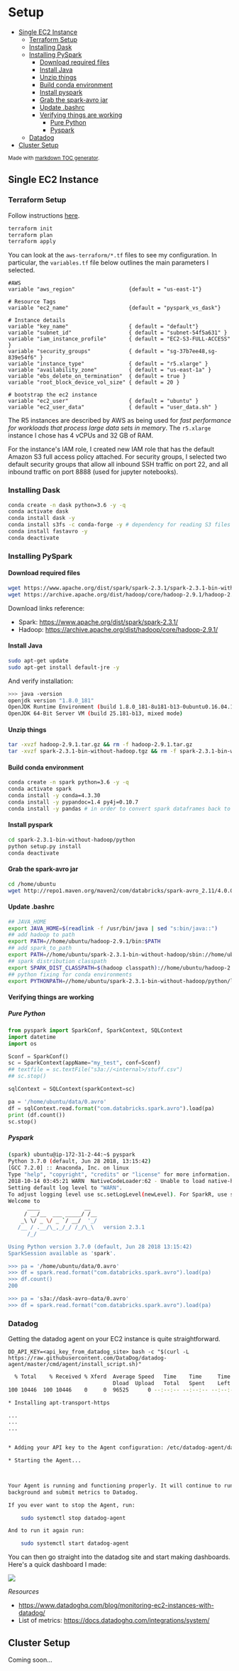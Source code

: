 # Setup

- [Single EC2 Instance](#single-ec2-instance)
  * [Terraform Setup](#terraform-setup)
  * [Installing Dask](#installing-dask)
  * [Installing PySpark](#installing-pyspark)
    + [Download required files](#download-required-files)
    + [Install Java](#install-java)
    + [Unzip things](#unzip-things)
    + [Build conda environment](#build-conda-environment)
    + [Install pyspark](#install-pyspark)
    + [Grab the spark-avro jar](#grab-the-spark-avro-jar)
    + [Update .bashrc](#update-bashrc)
    + [Verifying things are working](#verifying-things-are-working)
      - [Pure Python](#pure-python)
      - [Pyspark](#pyspark)
  * [Datadog](#datadog)
- [Cluster Setup](#cluster-setup)


<sub>Made with [markdown TOC generator](https://ecotrust-canada.github.io/markdown-toc/).</sub>

## Single EC2 Instance

### Terraform Setup

Follow instructions [here](https://www.terraform.io/intro/getting-started/build.html).

```bash
terraform init
terraform plan
terraform apply
```

You can look at the `aws-terraform/*.tf` files to see my configuration. In particular, the `variables.tf` file below outlines the main parameters I selected.

```
#AWS
variable "aws_region"                 {default = "us-east-1"}

# Resource Tags
variable "ec2_name"                   {default = "pyspark_vs_dask"}

# Instance details
variable "key_name"                   { default = "default"}
variable "subnet_id"                  { default = "subnet-54f5a631" }
variable "iam_instance_profile"       { default = "EC2-S3-FULL-ACCESS" }
variable "security_groups"            { default = "sg-37b7ee48,sg-839e54f6" }
variable "instance_type"              { default = "r5.xlarge" }
variable "availability_zone"          { default = "us-east-1a" }
variable "ebs_delete_on_termination"  { default = true }
variable "root_block_device_vol_size" { default = 20 }

# bootstrap the ec2 instance
variable "ec2_user"                   { default = "ubuntu" }
variable "ec2_user_data"              { default = "user_data.sh" }
```

The R5 instances are described by AWS as being used for *fast performance for workloads that process large data sets in memory*. The `r5.xlarge` instance I chose has 4 vCPUs and 32 GB of RAM.

For the instance's IAM role, I created new IAM role that has the default Amazon S3 full access policy attached. For security groups, I selected two default security groups that allow all inbound SSH traffic on port 22, and all inbound traffic on port 8888 (used for jupyter notebooks).

### Installing Dask

```bash
conda create -n dask python=3.6 -y -q
conda activate dask
conda install dask -y
conda install s3fs -c conda-forge -y # dependency for reading S3 files
conda install fastavro -y
conda deactivate
```

### Installing PySpark

#### Download required files

```bash
wget https://www.apache.org/dist/spark/spark-2.3.1/spark-2.3.1-bin-without-hadoop.tgz
wget https://archive.apache.org/dist/hadoop/core/hadoop-2.9.1/hadoop-2.9.1.tar.gz
```

Download links reference:

- Spark: https://www.apache.org/dist/spark/spark-2.3.1/
- Hadoop: https://archive.apache.org/dist/hadoop/core/hadoop-2.9.1/

#### Install Java

```bash
sudo apt-get update
sudo apt-get install default-jre -y
```

And verify installation:

```bash
>>> java -version
openjdk version "1.8.0_181"
OpenJDK Runtime Environment (build 1.8.0_181-8u181-b13-0ubuntu0.16.04.1-b13)
OpenJDK 64-Bit Server VM (build 25.181-b13, mixed mode)
```

#### Unzip things

```bash
tar -xvzf hadoop-2.9.1.tar.gz && rm -f hadoop-2.9.1.tar.gz
tar -xvzf spark-2.3.1-bin-without-hadoop.tgz && rm -f spark-2.3.1-bin-without-hadoop.tgz
```

#### Build conda environment

```bash
conda create -n spark python=3.6 -y -q
conda activate spark
conda install -y conda=4.3.30
conda install -y pypandoc=1.4 py4j=0.10.7
conda install -y pandas # in order to convert spark dataframes back to pandas
```

#### Install pyspark

```bash
cd spark-2.3.1-bin-without-hadoop/python
python setup.py install
conda deactivate
```

#### Grab the spark-avro jar


```bash
cd /home/ubuntu
wget http://repo1.maven.org/maven2/com/databricks/spark-avro_2.11/4.0.0/spark-avro_2.11-4.0.0.jar .
```

#### Update .bashrc


```bash
## JAVA_HOME
export JAVA_HOME=$(readlink -f /usr/bin/java | sed "s:bin/java::")
## add hadoop to path
export PATH=//home/ubuntu/hadoop-2.9.1/bin:$PATH
## add spark_to_path
export PATH=//home/ubuntu/spark-2.3.1-bin-without-hadoop/sbin://home/ubuntu/spark-2.3.1-bin-without-hadoop/bin:$PATH
## spark distribution classpath
export SPARK_DIST_CLASSPATH=$(hadoop classpath)://home/ubuntu/hadoop-2.9.1/share/hadoop/tools/lib/*://home/ubuntu/spark-avro_2.11-4.0.0.jar
## python fixing for conda environments
export PYTHONPATH=//home/ubuntu/spark-2.3.1-bin-without-hadoop/python/lib/py4j-0.10.7-src.zip:/opt/spark-2.3.1-bin-without-hadoop/python
```

#### Verifying things are working

##### Pure Python

```python
from pyspark import SparkConf, SparkContext, SQLContext
import datetime
import os

Sconf = SparkConf()
sc = SparkContext(appName="my_test", conf=Sconf)
## textfile = sc.textFile("s3a://<internal>/stuff.csv")
## sc.stop()

sqlContext = SQLContext(sparkContext=sc)

pa = '/home/ubuntu/data/0.avro'
df = sqlContext.read.format("com.databricks.spark.avro").load(pa)
print (df.count())
sc.stop()
```


##### Pyspark

```bash
(spark) ubuntu@ip-172-31-2-44:~$ pyspark
Python 3.7.0 (default, Jun 28 2018, 13:15:42)
[GCC 7.2.0] :: Anaconda, Inc. on linux
Type "help", "copyright", "credits" or "license" for more information.
2018-10-14 03:45:21 WARN  NativeCodeLoader:62 - Unable to load native-hadoop library for your platform... using builtin-java classes where applicable
Setting default log level to "WARN".
To adjust logging level use sc.setLogLevel(newLevel). For SparkR, use setLogLevel(newLevel).
Welcome to
      ____              __
     / __/__  ___ _____/ /__
    _\ \/ _ \/ _ `/ __/  '_/
   /__ / .__/\_,_/_/ /_/\_\   version 2.3.1
      /_/

Using Python version 3.7.0 (default, Jun 28 2018 13:15:42)
SparkSession available as 'spark'.

>>> pa = '/home/ubuntu/data/0.avro'
>>> df = spark.read.format("com.databricks.spark.avro").load(pa)
>>> df.count()
200

>>> pa = 's3a://dask-avro-data/0.avro'
>>> df = spark.read.format("com.databricks.spark.avro").load(pa)
```

### Datadog

Getting the datadog agent on your EC2 instance is quite straightforward.

`DD_API_KEY=<api_key_from_datadog_site> bash -c "$(curl -L https://raw.githubusercontent.com/DataDog/datadog-agent/master/cmd/agent/install_script.sh)"`

```bash
  % Total    % Received % Xferd  Average Speed   Time    Time     Time  Current
                                 Dload  Upload   Total   Spent    Left  Speed
100 10446  100 10446    0     0  96525      0 --:--:-- --:--:-- --:--:-- 96722

* Installing apt-transport-https

...
...
...


* Adding your API key to the Agent configuration: /etc/datadog-agent/datadog.yaml

* Starting the Agent...



Your Agent is running and functioning properly. It will continue to run in the
background and submit metrics to Datadog.

If you ever want to stop the Agent, run:

    sudo systemctl stop datadog-agent

And to run it again run:

    sudo systemctl start datadog-agent
```

You can then go straight into the datadog site and start making dashboards. Here's a quick dashboard I made:

<img src='datadog_example.png'>

*Resources*
- https://www.datadoghq.com/blog/monitoring-ec2-instances-with-datadog/
- List of metrics: https://docs.datadoghq.com/integrations/system/


## Cluster Setup

Coming soon...